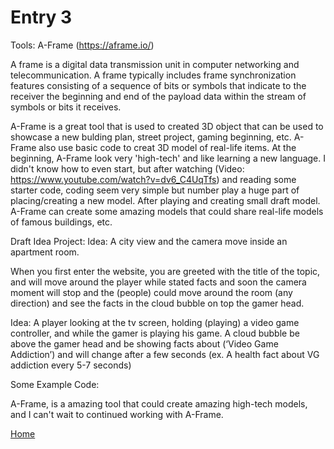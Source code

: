 # Entry 3

Tools: A-Frame (https://aframe.io/)

A frame is a digital data transmission unit in computer networking and telecommunication. A frame typically includes frame synchronization features consisting of a sequence of bits or symbols that indicate to the receiver the beginning and end of the payload data within the stream of symbols or bits it receives.

A-Frame is a great tool that is used to created 3D object that can be used to showcase a new bulding plan, street project, gaming beginning, etc. A-Frame also use basic code to creat 3D model of real-life items. At the beginning, A-Frame look very 'high-tech' and like learning a new language. I didn't know how to even start, but after watching (Video: https://www.youtube.com/watch?v=dv6_C4UqTfs) and reading some starter code, coding seem very simple but number play a huge part of placing/creating a new model. After playing and creating small draft model. A-Frame can create some amazing models that could share real-life models of famous buildings, etc.

Draft Idea Project:
    Idea: A city view and the camera move inside an apartment room.

When you first enter the website, you are greeted with the title of the topic, and will move around the player while stated facts and soon the camera moment will stop and the (people) could move around the room (any direction) and see the facts in the cloud bubble on top the gamer head.

Idea: A player looking at the tv screen, holding (playing) a video game controller, and while the gamer is playing his game. A cloud bubble be above the gamer head and be showing facts about (‘Video Game Addiction’) and will change after a few seconds  (ex. A health fact about VG addiction every 5-7 seconds)

Some Example Code:
<html>
 <head>
   <script src="https://aframe.io/releases/1.0.3/aframe.min.js"></script>
 </head>
 <body>
   <a-scene>
     <a-box position="-1 0.5 -3" rotation="0 45 0" color="#4CC3D9"></a-box>
     <a-sphere position="0 1.25 -5" radius="1.25" color="#EF2D5E"></a-sphere>
     <a-cylinder position="1 0.75 -3" radius="0.5" height="1.5" color="#FFC65D"></a-cylinder>
     <a-plane position="0 0 -4" rotation="-90 0 0" width="4" height="4" color="#7BC8A4"></a-plane>
     <a-sky color="#ECECEC"></a-sky>
   </a-scene>
 </body>
</html>

A-Frame, is a amazing tool that could create amazing high-tech models, and I can't wait to continued working with A-Frame.

[Home](../README.md)
